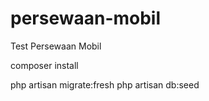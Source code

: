 # persewaan-mobil
 Test Persewaan Mobil


composer install

php artisan migrate:fresh
php artisan db:seed